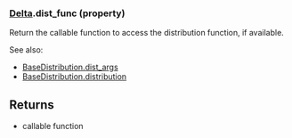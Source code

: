 ### [Delta](Delta.md).dist_func (property)




Return the callable function to access the distribution function, if
available.

See also:

* [BaseDistribution.dist_args](BaseDistribution.dist_args.md)
* [BaseDistribution.distribution](BaseDistribution.distribution.md)

Returns
-------
* callable function

